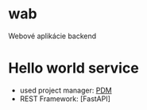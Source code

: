 # wab
Webové aplikácie backend

# Hello world service
- used project manager: [PDM](https://pdm.fming.dev/latest/)
- REST Framework: [FastAPI]